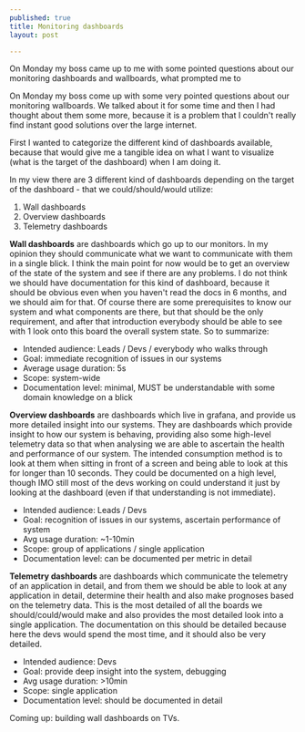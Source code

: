 ```yaml
---
published: true
title: Monitoring dashboards
layout: post

---
```


On Monday my boss came up to me with some pointed questions about our
monitoring dashboards and wallboards, what prompted me to 


On Monday my boss come up with some very pointed questions about our monitoring
wallboards. We talked about it for some time and then I had thought about them
some more, because it is a problem that I couldn't really find instant good
solutions over the large internet.

First I wanted to categorize the different kind of dashboards available,
because that would give me a tangible idea on what I want to visualize (what
is the target of the dashboard) when I am doing it. 

In my view there are 3 different kind of dashboards depending on the target
of the dashboard - that we could/should/would utilize:

1. Wall dashboards
2. Overview dashboards
3. Telemetry dashboards

**Wall dashboards** are dashboards which go up to our monitors. In my opinion
they should
communicate what we want to communicate with them in a single blick. I think
the main point for now would be to get an overview of the state of the system
and see if there are any problems. I do not think we should have documentation
for this kind of dashboard, because it should be obvious even when you haven't
read the docs in 6 months, and we should aim for that. Of course there are
some prerequisites to know our system and what components are there, but that
should be the only requirement, and after that introduction everybody should
be able to see with 1 look onto this board the overall system state. So
to summarize:

- Intended audience: Leads / Devs / everybody who walks through
- Goal: immediate recognition of issues in our systems
- Average usage duration: 5s
- Scope: system-wide
- Documentation level: minimal, MUST be understandable with some domain
  knowledge on a blick

**Overview dashboards** are dashboards which live in grafana, and provide us
more detailed insight into our systems. They are dashboards which provide
insight to how our system is behaving, providing also some high-level
telemetry data so that when analysing we are able to ascertain the health
and performance of our system. The intended consumption method is to look at
them when sitting in front of a screen and being able to look at this for
longer than 10 seconds. They could be documented on a high level, though
IMO still most of the devs working on could understand it just by looking at
the dashboard (even if that understanding is not immediate). 

- Intended audience: Leads / Devs
- Goal: recognition of issues in our systems, ascertain performance of system
- Avg usage duration: ~1-10min
- Scope: group of applications / single application 
- Documentation level: can be documented per metric in detail

**Telemetry dashboards** are dashboards which communicate the telemetry of an
application in detail, and from them we should be able to look at any
application in detail, determine their health and also make prognoses based
on the telemetry data. This is the most detailed of all the boards we
should/could/would make and also provides the most detailed look into a single
application. The documentation on this should be detailed because here the
devs would spend the most time, and it should also be very detailed. 

- Intended audience: Devs
- Goal: provide deep insight into the system, debugging
- Avg usage duration: >10min
- Scope: single application 
- Documentation level: should be documented in detail

Coming up: building wall dashboards on TVs.